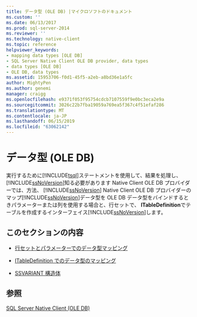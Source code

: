 ```yaml
---
title: データ型 (OLE DB) |マイクロソフトのドキュメント
ms.custom: ''
ms.date: 06/13/2017
ms.prod: sql-server-2014
ms.reviewer: ''
ms.technology: native-client
ms.topic: reference
helpviewer_keywords:
- mapping data types [OLE DB]
- SQL Server Native Client OLE DB provider, data types
- data types [OLE DB]
- OLE DB, data types
ms.assetid: 15953706-f0d1-45f5-a2eb-a8bd36e1a5fc
author: MightyPen
ms.author: genemi
manager: craigg
ms.openlocfilehash: e9371f053f95754cdcb7107559f9e0bc3eca2e9a
ms.sourcegitcommit: 3026c22b7fba19059a769ea5f367c4f51efaf286
ms.translationtype: MT
ms.contentlocale: ja-JP
ms.lasthandoff: 06/15/2019
ms.locfileid: "63062142"
---
```

# <a name="data-types-ole-db"></a>データ型 (OLE DB)
  実行するために[!INCLUDE[tsql](../../includes/tsql-md.md)]ステートメントを使用して、結果を処理し、[!INCLUDE[ssNoVersion](../../includes/ssnoversion-md.md)]知る必要があります Native Client OLE DB プロバイダーでは、方法、 [!INCLUDE[ssNoVersion](../../includes/ssnoversion-md.md)] Native Client OLE DB プロバイダーのマップ[!INCLUDE[ssNoVersion](../../includes/ssnoversion-md.md)]データ型を OLE DB データ型をバインドするときパラメーターまたは列を使用する場合と、行セットで、 **ITableDefinition**でテーブルを作成するインターフェイス[!INCLUDE[ssNoVersion](../../includes/ssnoversion-md.md)]します。  
  
## <a name="in-this-section"></a>このセクションの内容  
  
-   [行セットとパラメーターでのデータ型マッピング](data-type-mapping-in-rowsets-and-parameters.md)  
  
-   [ITableDefinition でのデータ型のマッピング](data-type-mapping-in-itabledefinition.md)  
  
-   [SSVARIANT 構造体](ssvariant-structure.md)  
  
## <a name="see-also"></a>参照  
 [SQL Server Native Client &#40;OLE DB&#41;](../native-client/ole-db/sql-server-native-client-ole-db.md)  
  
  
